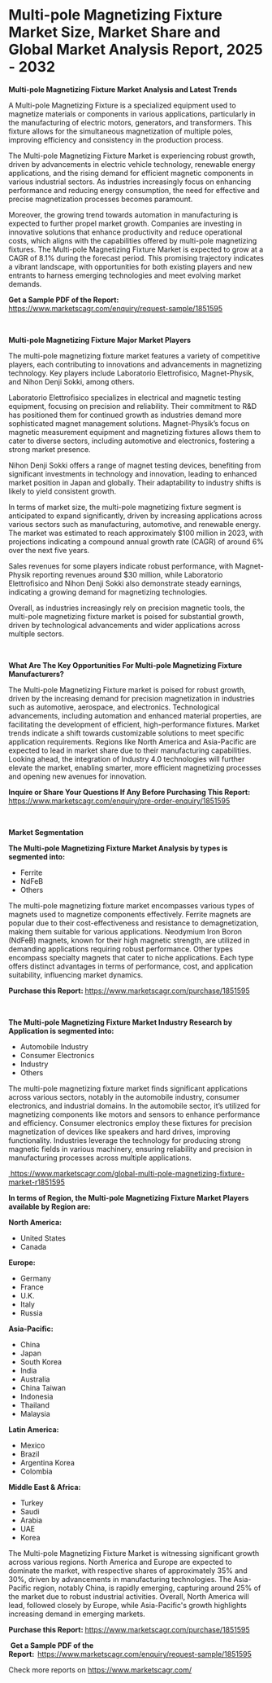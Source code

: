 <p><h1>Multi-pole Magnetizing Fixture Market Size, Market Share and Global Market Analysis Report, 2025 - 2032</h1></p><p><strong>Multi-pole Magnetizing Fixture Market Analysis and Latest Trends</strong></p>
<p><p>A Multi-pole Magnetizing Fixture is a specialized equipment used to magnetize materials or components in various applications, particularly in the manufacturing of electric motors, generators, and transformers. This fixture allows for the simultaneous magnetization of multiple poles, improving efficiency and consistency in the production process. </p><p>The Multi-pole Magnetizing Fixture Market is experiencing robust growth, driven by advancements in electric vehicle technology, renewable energy applications, and the rising demand for efficient magnetic components in various industrial sectors. As industries increasingly focus on enhancing performance and reducing energy consumption, the need for effective and precise magnetization processes becomes paramount.</p><p>Moreover, the growing trend towards automation in manufacturing is expected to further propel market growth. Companies are investing in innovative solutions that enhance productivity and reduce operational costs, which aligns with the capabilities offered by multi-pole magnetizing fixtures. The Multi-pole Magnetizing Fixture Market is expected to grow at a CAGR of 8.1% during the forecast period. This promising trajectory indicates a vibrant landscape, with opportunities for both existing players and new entrants to harness emerging technologies and meet evolving market demands.</p></p>
<p><strong>Get a Sample PDF of the Report:&nbsp;</strong> <a href="https://www.marketscagr.com/enquiry/request-sample/1851595?utm_campaign=2014&utm_medium=2&utm_source=Github&utm_content=ia&utm_term=07012025&utm_id=multi-pole-magnetizing-fixture">https://www.marketscagr.com/enquiry/request-sample/1851595</a></p>
<p>&nbsp;</p>
<p><strong>Multi-pole Magnetizing Fixture Major Market Players</strong></p>
<p><p>The multi-pole magnetizing fixture market features a variety of competitive players, each contributing to innovations and advancements in magnetizing technology. Key players include Laboratorio Elettrofisico, Magnet-Physik, and Nihon Denji Sokki, among others.</p><p>Laboratorio Elettrofisico specializes in electrical and magnetic testing equipment, focusing on precision and reliability. Their commitment to R&D has positioned them for continued growth as industries demand more sophisticated magnet management solutions. Magnet-Physik’s focus on magnetic measurement equipment and magnetizing fixtures allows them to cater to diverse sectors, including automotive and electronics, fostering a strong market presence.</p><p>Nihon Denji Sokki offers a range of magnet testing devices, benefiting from significant investments in technology and innovation, leading to enhanced market position in Japan and globally. Their adaptability to industry shifts is likely to yield consistent growth.</p><p>In terms of market size, the multi-pole magnetizing fixture segment is anticipated to expand significantly, driven by increasing applications across various sectors such as manufacturing, automotive, and renewable energy. The market was estimated to reach approximately $100 million in 2023, with projections indicating a compound annual growth rate (CAGR) of around 6% over the next five years. </p><p>Sales revenues for some players indicate robust performance, with Magnet-Physik reporting revenues around $30 million, while Laboratorio Elettrofisico and Nihon Denji Sokki also demonstrate steady earnings, indicating a growing demand for magnetizing technologies.</p><p>Overall, as industries increasingly rely on precision magnetic tools, the multi-pole magnetizing fixture market is poised for substantial growth, driven by technological advancements and wider applications across multiple sectors.</p></p>
<p>&nbsp;</p>
<p><strong>What Are The Key Opportunities For Multi-pole Magnetizing Fixture Manufacturers?</strong></p>
<p><p>The Multi-pole Magnetizing Fixture market is poised for robust growth, driven by the increasing demand for precision magnetization in industries such as automotive, aerospace, and electronics. Technological advancements, including automation and enhanced material properties, are facilitating the development of efficient, high-performance fixtures. Market trends indicate a shift towards customizable solutions to meet specific application requirements. Regions like North America and Asia-Pacific are expected to lead in market share due to their manufacturing capabilities. Looking ahead, the integration of Industry 4.0 technologies will further elevate the market, enabling smarter, more efficient magnetizing processes and opening new avenues for innovation.</p></p>
<p><strong>Inquire or Share Your Questions If Any Before Purchasing This Report:</strong> <a href="https://www.marketscagr.com/enquiry/pre-order-enquiry/1851595?utm_campaign=2014&utm_medium=2&utm_source=Github&utm_content=ia&utm_term=07012025&utm_id=multi-pole-magnetizing-fixture">https://www.marketscagr.com/enquiry/pre-order-enquiry/1851595</a></p>
<p>&nbsp;</p>
<p><strong>Market Segmentation</strong></p>
<p><strong>The Multi-pole Magnetizing Fixture Market Analysis by types is segmented into:</strong></p>
<p><ul><li>Ferrite</li><li>NdFeB</li><li>Others</li></ul></p>
<p><p>The multi-pole magnetizing fixture market encompasses various types of magnets used to magnetize components effectively. Ferrite magnets are popular due to their cost-effectiveness and resistance to demagnetization, making them suitable for various applications. Neodymium Iron Boron (NdFeB) magnets, known for their high magnetic strength, are utilized in demanding applications requiring robust performance. Other types encompass specialty magnets that cater to niche applications. Each type offers distinct advantages in terms of performance, cost, and application suitability, influencing market dynamics.</p></p>
<p><strong>Purchase this Report:&nbsp;</strong><a href="https://www.marketscagr.com/purchase/1851595?utm_campaign=2014&utm_medium=2&utm_source=Github&utm_content=ia&utm_term=07012025&utm_id=multi-pole-magnetizing-fixture">https://www.marketscagr.com/purchase/1851595</a></p>
<p>&nbsp;</p>
<p><strong>The Multi-pole Magnetizing Fixture Market Industry Research by Application is segmented into:</strong></p>
<p><ul><li>Automobile Industry</li><li>Consumer Electronics</li><li>Industry</li><li>Others</li></ul></p>
<p><p>The multi-pole magnetizing fixture market finds significant applications across various sectors, notably in the automobile industry, consumer electronics, and industrial domains. In the automobile sector, it’s utilized for magnetizing components like motors and sensors to enhance performance and efficiency. Consumer electronics employ these fixtures for precision magnetization of devices like speakers and hard drives, improving functionality. Industries leverage the technology for producing strong magnetic fields in various machinery, ensuring reliability and precision in manufacturing processes across multiple applications.</p></p>
<p><a href="https://www.marketscagr.com/global-multi-pole-magnetizing-fixture-market-r1851595?utm_campaign=2014&utm_medium=2&utm_source=Github&utm_content=ia&utm_term=07012025&utm_id=multi-pole-magnetizing-fixture">&nbsp;https://www.marketscagr.com/global-multi-pole-magnetizing-fixture-market-r1851595</a></p>
<p><strong>In terms of Region, the Multi-pole Magnetizing Fixture Market Players available by Region are:</strong></p>
<p>
    <p> <strong> North America: </strong>
        <ul>
            <li>United States</li>
            <li>Canada</li>
        </ul>
        </p> 
    <p> <strong> Europe: </strong>
        <ul>
            <li>Germany</li>
            <li>France</li>
            <li>U.K.</li>
            <li>Italy</li>
            <li>Russia</li>
        </ul>
        </p> 
    <p> <strong> Asia-Pacific: </strong>
        <ul>
            <li>China</li>
            <li>Japan</li>
            <li>South Korea</li>
            <li>India</li>
            <li>Australia</li>
            <li>China Taiwan</li>
            <li>Indonesia</li>
            <li>Thailand</li>
            <li>Malaysia</li>
        </ul>
        </p> 
    <p> <strong> Latin America: </strong>
        <ul>
            <li>Mexico</li>
            <li>Brazil</li>
            <li>Argentina Korea</li>
            <li>Colombia</li>
        </ul>
        </p> 
    <p> <strong> Middle East & Africa: </strong>
        <ul>
            <li>Turkey</li>
            <li>Saudi</li>
            <li>Arabia</li>
            <li>UAE</li>
            <li>Korea</li>
        </ul>
    </p>
    </p>
<p><p>The Multi-pole Magnetizing Fixture Market is witnessing significant growth across various regions. North America and Europe are expected to dominate the market, with respective shares of approximately 35% and 30%, driven by advancements in manufacturing technologies. The Asia-Pacific region, notably China, is rapidly emerging, capturing around 25% of the market due to robust industrial activities. Overall, North America will lead, followed closely by Europe, while Asia-Pacific's growth highlights increasing demand in emerging markets.</p></p>
<p><strong>Purchase this Report: </strong><a href="https://www.marketscagr.com/purchase/1851595?utm_campaign=2014&utm_medium=2&utm_source=Github&utm_content=ia&utm_term=07012025&utm_id=multi-pole-magnetizing-fixture">https://www.marketscagr.com/purchase/1851595</a></p>
<p>&nbsp;<strong>Get a Sample PDF of the Report:&nbsp;&nbsp;</strong><a href="https://www.marketscagr.com/enquiry/request-sample/1851595?utm_campaign=2014&utm_medium=2&utm_source=Github&utm_content=ia&utm_term=07012025&utm_id=multi-pole-magnetizing-fixture">https://www.marketscagr.com/enquiry/request-sample/1851595</a></p>
<p><strong></strong></p>
<p>Check more reports on <a href="https://www.marketscagr.com/?utm_campaign=2014&utm_medium=2&utm_source=Github&utm_content=ia&utm_term=07012025&utm_id=multi-pole-magnetizing-fixture">https://www.marketscagr.com/</a></p>